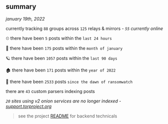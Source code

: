 
## summary
_january 19th, 2022_

currently tracking `88` groups across `125` relays & mirrors - _`55` currently online_

⏲ there have been `5` posts within the `last 24 hours`

🦈 there have been `175` posts within the `month of january`

🪐 there have been `1057` posts within the `last 90 days`

🏚 there have been `171` posts within the `year of 2022`

🦕 there have been `2533` posts `since the dawn of ransomwatch`

there are `43` custom parsers indexing posts

_`20` sites using v2 onion services are no longer indexed - [support.torproject.org](https://support.torproject.org/onionservices/v2-deprecation/)_

> see the project [README](https://github.com/thetanz/ransomwatch#ransomwatch--) for backend technicals
